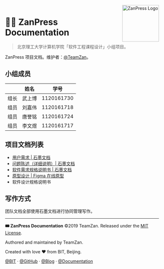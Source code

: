 <img src="https://zanpress.netlify.com/zanpress.png" align="right" width="120px" alt="ZanPress Logo" />

# 👩‍🎤 ZanPress Documentation

> 北京理工大学计算机学院「软件工程课程设计」小组项目。

ZanPress 项目文档。维护者：[@TeamZan](https://github.com/zan-press)。

## 小组成员

|       |  姓名  |    学号    |
| :---: | :----: | :--------: |
| 组长  | 武上博 | 1120161730 |
| 组员  | 刘嘉伟 | 1120161718 |
| 组员  | 唐誉铭 | 1120161724 |
| 组员  | 李文煜 | 1120161717 |

## 项目文档列表

- [用户需求 | 石墨文档](https://shimo.im/docs/zvk9dz7Y2zIdFnq2)
- [问题陈述（详细说明）| 石墨文档](https://shimo.im/docs/Zg3oxOPLW8I0Fyqv)
- [软件需求规格说明书 | 石墨文档](https://shimo.im/docs/xlkbElypoBU9F9q8)
- [原型设计 | Figma 在线原型](https://www.figma.com/proto/PTmmShTWCLhiowKNrGAplq/Main?node-id=67%3A201&viewport=-258%2C327%2C0.35577651858329773&scaling=contain)
- 软件设计规格说明书

## 写作方式

团队文档全部使用石墨文档进行协同管理写作。

* * *

**🎟 ZanPress Documentation** ©2019 TeamZan. Released under the [MIT License](./LICENSE).

Authored and maintained by TeamZan.

Created with love ♥ from BIT, Beijing.

[@BIT](https://www.bit.edu.cn) · [@GitHub](https://github.com/zan-press) · [@Blog](https://zanpress.netlify.com) · [@Documentation](https://github.com/zan-press/documentation)
